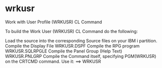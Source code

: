 # wrkusr
Work with User Profile (WRKUSR) CL Command

To build the Work User (WRKUSR) CL Command do the following:

Load the source into the corresponding Source files on your IBM i partition.
Compile the Display File WRKUSR.DSPF
Compile the RPG program WRKUSR.SQLRPGLE
Compile the Panel Group (Help Text) WRKUSR.PNLGRP
Compile the Command itself, specifying PGM(WRKUSR) on the CRTCMD command.
Use it:
   ==>  WRKUSR <enter>
  
